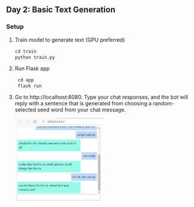 ## Day 2: Basic Text Generation

### Setup
1. Train model to generate text (GPU preferred)
    ```
    cd train
    python train.py
    ```
   
2. Run Flask app
   ```
    cd app
    flask run
   ```
3. Go to http://localhost:8080. Type your chat responses, and the bot will reply with a sentence that is generated from choosing a random-selected seed word from your chat message.

    <img src="example.png" width=50%></img>
